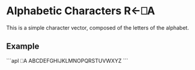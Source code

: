 <!-- Hidden search keywords -->
<div style="display: none;">
  ⎕A
</div>






<h1 class="heading"><span class="name">Alphabetic Characters</span> <span class="command">R←⎕A</span></h1>



This is a simple character vector, composed of the letters of the alphabet.

<h2 class="example">Example</h2>
```apl
      ⎕A
ABCDEFGHIJKLMNOPQRSTUVWXYZ
```



